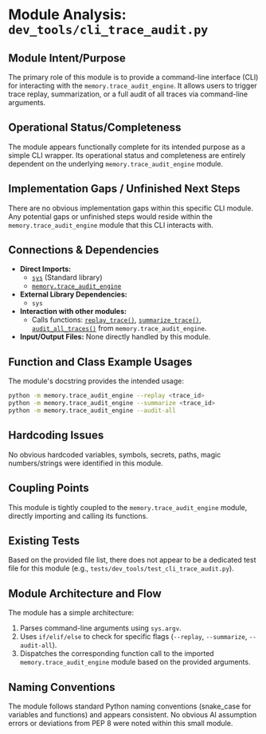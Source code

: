 # Module Analysis: `dev_tools/cli_trace_audit.py`

## Module Intent/Purpose
The primary role of this module is to provide a command-line interface (CLI) for interacting with the `memory.trace_audit_engine`. It allows users to trigger trace replay, summarization, or a full audit of all traces via command-line arguments.

## Operational Status/Completeness
The module appears functionally complete for its intended purpose as a simple CLI wrapper. Its operational status and completeness are entirely dependent on the underlying `memory.trace_audit_engine` module.

## Implementation Gaps / Unfinished Next Steps
There are no obvious implementation gaps within this specific CLI module. Any potential gaps or unfinished steps would reside within the `memory.trace_audit_engine` module that this CLI interacts with.

## Connections & Dependencies
*   **Direct Imports:**
    *   [`sys`](sys) (Standard library)
    *   [`memory.trace_audit_engine`](memory/trace_audit_engine.py)
*   **External Library Dependencies:**
    *   `sys`
*   **Interaction with other modules:**
    *   Calls functions: [`replay_trace()`](memory/trace_audit_engine.py:?), [`summarize_trace()`](memory/trace_audit_engine.py:?), [`audit_all_traces()`](memory/trace_audit_engine.py:?) from `memory.trace_audit_engine`.
*   **Input/Output Files:** None directly handled by this module.

## Function and Class Example Usages
The module's docstring provides the intended usage:

```bash
python -m memory.trace_audit_engine --replay <trace_id>
python -m memory.trace_audit_engine --summarize <trace_id>
python -m memory.trace_audit_engine --audit-all
```

## Hardcoding Issues
No obvious hardcoded variables, symbols, secrets, paths, magic numbers/strings were identified in this module.

## Coupling Points
This module is tightly coupled to the `memory.trace_audit_engine` module, directly importing and calling its functions.

## Existing Tests
Based on the provided file list, there does not appear to be a dedicated test file for this module (e.g., `tests/dev_tools/test_cli_trace_audit.py`).

## Module Architecture and Flow
The module has a simple architecture:
1.  Parses command-line arguments using `sys.argv`.
2.  Uses `if/elif/else` to check for specific flags (`--replay`, `--summarize`, `--audit-all`).
3.  Dispatches the corresponding function call to the imported `memory.trace_audit_engine` module based on the provided arguments.

## Naming Conventions
The module follows standard Python naming conventions (snake_case for variables and functions) and appears consistent. No obvious AI assumption errors or deviations from PEP 8 were noted within this small module.